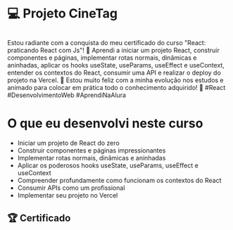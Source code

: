 <h1> 💻 Projeto CineTag </h1>

<h2> </h2>
<p> Estou radiante com a conquista do meu certificado do curso "React: praticando React com Js"! 🎉 Aprendi a iniciar um projeto React, construir componentes e páginas, implementar rotas normais, dinâmicas e aninhadas, aplicar os hooks useState, useParams, useEffect e useContext, entender os contextos do React, consumir uma API e realizar o deploy do projeto na Vercel. 🚀 Estou muito feliz com a minha evolução nos estudos e animado para colocar em prática todo o conhecimento adquirido! 🌟 #React #DesenvolvimentoWeb #AprendiNaAlura </p>

<h1> O que eu desenvolvi neste curso </h1>
<ul>
  <li>
     Iniciar um projeto de React do zero
  </li>
  <li>
    Construir componentes e páginas impressionantes
  </li>
  <li>
    Implementar rotas normais, dinâmicas e aninhadas
  </li>
  <li>
    Aplicar os poderosos hooks useState, useParams, useEffect e useContext
  </li>
  <li>
    Compreender profundamente como funcionam os contextos do React
  </li>
  <li>
    Consumir APIs como um profissional
  </li>
  <li>
     Implementar seu projeto no Vercel
  </li>
</ul>

<h2> 🏆 Certificado </h2>
